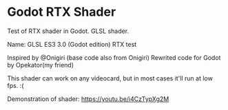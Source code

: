 # Godot RTX Shader
 Test of RTX shader in Godot. GLSL shader.

Name: GLSL ES3 3.0 (Godot edition) RTX test

Inspired by @Onigiri​  (base code also from Onigiri)
Rewrited code for Godot by Opekator(my friend)

This shader can work on any videocard, but in most cases it'll run at low fps. :(

Demonstration of shader: https://youtu.be/i4CzTypXg2M
